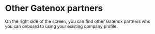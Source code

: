 # Other Gatenox partners

On the right side of the screen, you can find other Gatenox partners who you can onboard to using your existing company profile.

<figure><img src="../..Images/Share_profile.png" alt=""><figcaption></figcaption></figure>